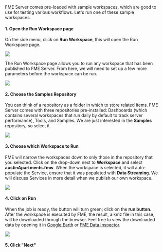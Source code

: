 <head><base target="_blank"> </head>

FME Server comes pre-loaded with sample workspaces, which are good to use for testing various workflows. Let's run one of these sample workspaces.

#### 1\. Open the Run Workspace page

On the side menu, click on **Run Workspace**, this will open the Run Workspace page.

![](https://community.safe.com/servlet/rtaImage?eid=ka14Q000000smiR&feoid=00N30000006n8wU&refid=0EM4Q000002WCc6)

The Run Workspace page allows you to run any workspace that has been published to FME Server. From here, we will need to set up a few more parameters before the workspace can be run.

![](https://community.safe.com/servlet/rtaImage?eid=ka14Q000000smiR&feoid=00N30000006n8wU&refid=0EM4Q000002WCcB)

#### 2\. Choose the Samples Repository

You can think of a repository as a folder in which to store related items. FME Server comes with three repositories pre-installed: Dashboards (which contains several workspaces that run daily by default to track server performance), Tools, and Samples. We are just interested in the **Samples** repository, so select it.

![](https://community.safe.com/servlet/rtaImage?eid=ka14Q000000smiR&feoid=00N30000006n8wU&refid=0EM4Q000002WCcG)

#### 3\. Choose which Workspace to Run

FME will narrow the workspaces down to only those in the repository that you selected. Click on the drop-down next to **Workspace** and select **austinApartments.fmw**. When the workspace is selected, it will auto-populate the Service, ensure that it was populated with **Data Streaming**. We will discuss Services in more detail when we publish our own workspace.

![](https://community.safe.com/servlet/rtaImage?eid=ka14Q000000smiR&feoid=00N30000006n8wU&refid=0EM4Q000002WCcL)

#### 4\. Click on Run

When the job is ready, the button will turn green; click on the **run button**. After the workspace is executed by FME, the result, a kmz file in this case, will be downloaded through the browser. Feel free to view the downloaded data by opening it in [Google Earth](https://www.google.com/earth/versions/#download-pro) or [FME Data Inspector](https://docs.safe.com/fme/html/FME_Desktop_Documentation/FME_DataInspector/DataInspector/Selecting_Format.htm).

![](https://community.safe.com/servlet/rtaImage?eid=ka14Q000000smiR&feoid=00N30000006n8wU&refid=0EM4Q000002WCcQ)

#### 5. Click "Next"
